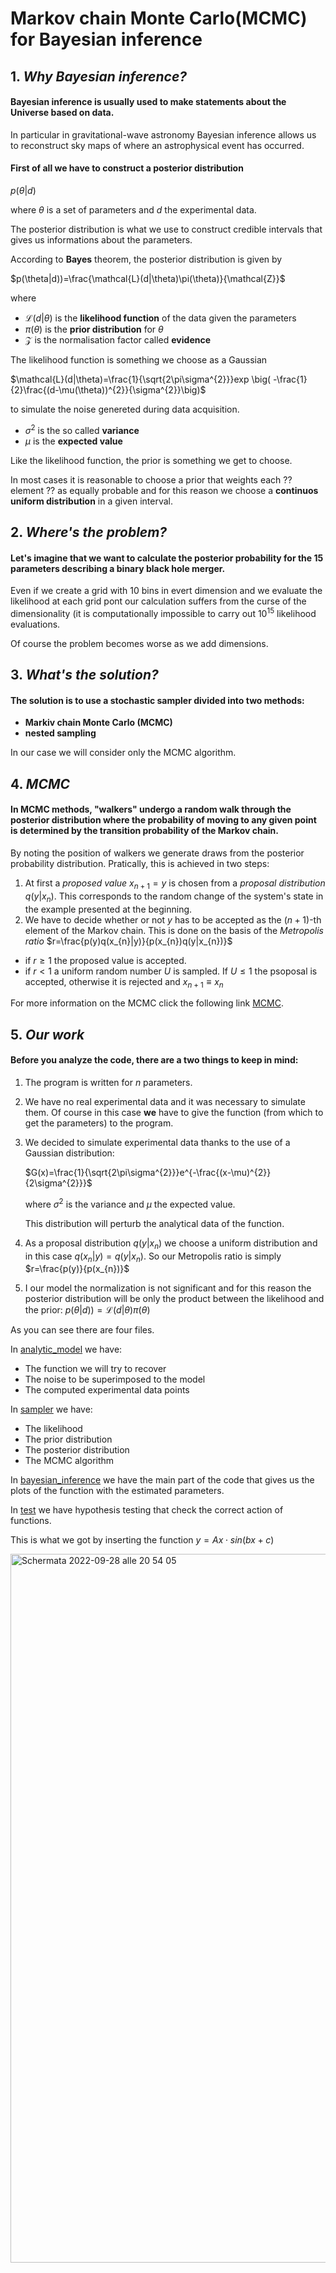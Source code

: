 # Markov chain Monte Carlo(MCMC) for Bayesian inference 
## 1. *Why Bayesian inference?*
#### Bayesian inference is usually used to make statements about the Universe based on data. 
In particular in gravitational-wave astronomy Bayesian inference allows us to reconstruct sky maps of where an astrophysical event has occurred. 
#### First of all we have to construct a posterior distribution 
$p(\theta |d)$

where $\theta$ is a set of parameters and $d$ the experimental data.

The posterior distribution is what we use to construct credible intervals that gives us informations about the parameters.

According to **Bayes** theorem, the posterior distribution is given by

$p(\theta|d))=\frac{\mathcal{L}(d|\theta)\pi(\theta)}{\mathcal{Z}}$

where 

* $\mathcal{L}(d|\theta)$ is the **likelihood function** of the data given the parameters
* $\pi(\theta)$ is the **prior distribution** for $\theta$
* $\mathcal{Z}$ is the normalisation factor called **evidence**

The likelihood function is something we choose as a Gaussian

$\mathcal{L}(d|\theta)=\frac{1}{\sqrt{2\pi\sigma^{2}}}exp \big( -\frac{1}{2}\frac{(d-\mu(\theta))^{2}}{\sigma^{2}}\big)$

to simulate the noise genereted during data acquisition.
* $\sigma^{2}$ is the so called **variance**
* $\mu$ is the **expected value**

Like the likelihood function, the prior is something we get to choose. 

In most cases it is reasonable to choose a prior that weights each ?? element ??  as equally probable and for this reason we choose a **continuos uniform distribution** in a given interval. 
## 2. *Where's the problem?*
#### Let's imagine that we want to calculate the posterior probability for the 15 parameters describing a binary black hole merger.
Even if we create a grid with 10 bins in evert dimension and we evaluate the likelihood at each grid pont our calculation suffers from the curse of the dimensionality (it is computationally impossible to carry out $10^{15}$ likelihood evaluations. 

Of course the problem becomes worse as we add dimensions. 
## 3. *What's the solution?*
#### The solution is to use a **stochastic sampler** divided into two methods: 
* **Markiv chain Monte Carlo (MCMC)** 
* **nested sampling**

In our case we will consider only the MCMC algorithm. 
## 4. *MCMC*
####  In MCMC methods, "walkers" undergo a **random walk** through the posterior distribution where the probability of moving to any given point is determined by the transition probability of the Markov chain.
By noting the position of walkers we generate draws from the posterior probability distribution.
Pratically, this is achieved in two steps:
1. At first a *proposed value* $x_{n+1}=y$ is chosen from a *proposal distribution* $q(y|x_{n})$. This corresponds to the random change of the system's state in the example presented at the beginning. 
2. We have to decide whether or not $y$ has to be accepted as the $(n+1)$-th element of the Markov chain. 
This is done on the basis of the *Metropolis ratio*
$r=\frac{p(y)q(x_{n}|y)}{p(x_{n})q(y|x_{n})}$ 
  * if $r\geq 1$ the proposed value is accepted. 
  * if $r\lt 1$ a uniform random number $U$ is sampled. If $U\leq 1$ the psoposal is accepted, otherwise it is rejected and $x_{n+1}\equiv x_{n}$

For more information on the MCMC click the following link [MCMC](https://www.google.com/url?sa=t&rct=j&q=&esrc=s&source=web&cd=&ved=2ahUKEwiym7Xg2Lf6AhXJvKQKHZFgDskQFnoECB8QAQ&url=https%3A%2F%2Farxiv.org%2Fpdf%2F1909.12313&usg=AOvVaw3NXVML5qyA2WoXTM2zVW48).

## 5. *Our work*
#### Before you analyze the code, there are a two things to keep in mind:
1. The program is written for $n$ parameters.
2. We have no real experimental data and it was necessary to simulate them. 
Of course in this case **we** have to give the function (from which to get the parameters) to the program.

3. We decided to simulate experimental data thanks to the use of a Gaussian distribution: 

   $G(x)=\frac{1}{\sqrt{2\pi\sigma^{2}}}e^{-\frac{(x-\mu)^{2}}{2\sigma^{2}}}$ 

   where $\sigma^{2}$ is the variance and $\mu$ the expected value.
   
   This distribution will perturb the analytical data of the function.

4. As a proposal distribution $q(y|x_{n})$ we choose a uniform distribution and in this case $q(x_{n}|y)=q(y|x_{n})$.
   So our Metropolis ratio is simply $r=\frac{p(y)}{p(x_{n})}$

5. I our model the normalization is not significant and for this reason the posterior distribution will be only the product between the likelihood and the prior: $p(\theta|d))=\mathcal{L}(d|\theta)\pi(\theta)$

As you can see there are four files. 

In [analytic_model](https://github.com/giulava/esame-/blob/main/analytic_model.py) we have: 
  * The function we will try to recover
  * The noise to be superimposed to the model 
  * The computed experimental data points


In [sampler](https://github.com/giulava/esame-/blob/main/sampler.py) we have: 
  * The likelihood 
  * The prior distribution 
  * The posterior distribution 
  * The MCMC algorithm
  
In [bayesian_inference](https://github.com/giulava/esame-/blob/main/bayesian_inference.py) we have the main part of the code that gives us the plots of the function with the estimated parameters.

In [test](https://github.com/giulava/esame-/tree/main/test) we have hypothesis testing that check the correct action of functions. 

This is what we got by inserting the function $y=Ax\cdot sin(bx+c)$


<img width="1134" alt="Schermata 2022-09-28 alle 20 54 05" src="https://user-images.githubusercontent.com/113693199/192865934-b96578c9-a672-46d7-b307-95d34da28bd5.png">



